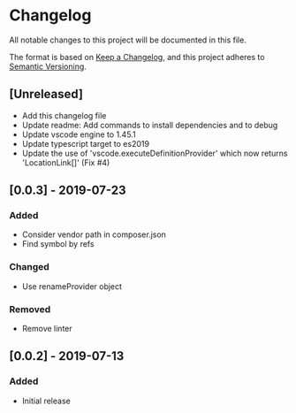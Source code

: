 # Changelog
All notable changes to this project will be documented in this file.

The format is based on [Keep a Changelog](https://keepachangelog.com/en/1.0.0/),
and this project adheres to [Semantic Versioning](https://semver.org/spec/v2.0.0.html).

## [Unreleased]
- Add this changelog file
- Update readme: Add commands to install dependencies and to debug
- Update vscode engine to 1.45.1
- Update typescript target to es2019
- Update the use of 'vscode.executeDefinitionProvider' which now returns 'LocationLink[]' (Fix #4)

## [0.0.3] - 2019-07-23
### Added
- Consider vendor path in composer.json
- Find symbol by refs

### Changed
- Use renameProvider object

### Removed
- Remove linter

## [0.0.2] - 2019-07-13
### Added
- Initial release

